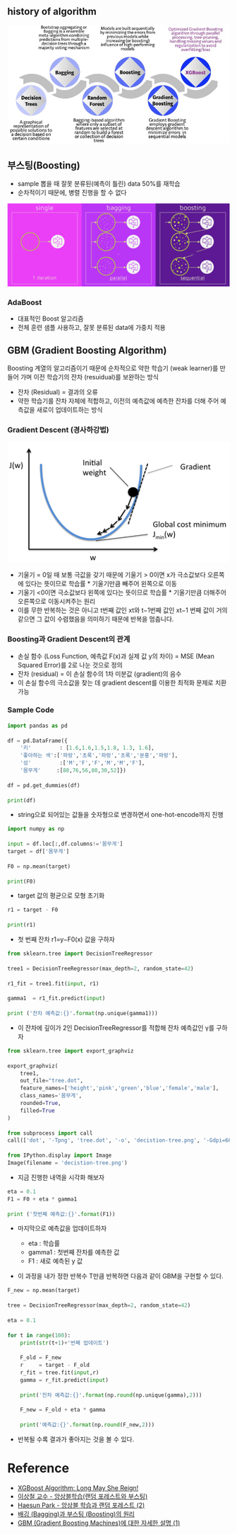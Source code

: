 
## history of algorithm

![history](img/history.jpg)


## 부스팅(Boosting)
- sample 뽑을 때 잘못 분류된(예측이 틀린) data 50%를 재학습
- 순차적이기 때문에, 병렬 진행을 할 수 없다

![tree-boosting](img/tree-boosting.png)


### AdaBoost
- 대표적인 Boost 알고리즘
- 전체 훈련 샘플 사용하고, 잘못 분류된 data에 가중치 적용


## GBM (Gradient Boosting Algorithm)
Boosting 계열의 알고리즘이기 때문에 순차적으로 약한 학습기 (weak learner)를 만들어 가며 이전 학습기의 잔차 (resuidual)를 보완하는 방식

- 잔차 (Residual) = 결과의 오류
- 약한 학습기를 잔차 자체에 적합하고, 이전의 예측값에 예측한 잔차를 더해 주어 예측값을 새로이 업데이트하는 방식


### Gradient Descent (경사하강법)

![gbm-gradient](img/gbm-gradient.png)

- 기울기 = 0일 때 보통 극값을 갖기 때문에 기울기 > 0이면 x가 극소값보다 오른쪽에 있다는 뜻이므로 학습률 * 기울기만큼 빼주어 왼쪽으로 이동
- 기울기 <0이면 극소값보다 왼쪽에 있다는 뜻이므로 학습률 * 기울기만큼 더해주어 오른쪽으로 이동시켜주는 원리
- 이를 무한 반복하는 것은 아니고 t번째 값인 xt와 t−1번째 값인 xt−1 번째 값이 거의 같으면 그 값이 수렴했음을 의미하기 때문에 반복을 멈춥니다.


### Boosting과 Gradient Descent의 관계

- 손실 함수 (Loss Function, 예측값 F(x)과 실제 값 y의 차이) =  MSE (Mean Squared Error)를 2로 나눈 것으로 정의
- 잔차 (residual) = 이 손실 함수의 1차 미분값 (gradient)의 음수
- 이 손실 함수의 극소값을 찾는 데 gradient descent를 이용한 최적화 문제로 치환 가능


### Sample Code

```python
import pandas as pd

df = pd.DataFrame({
    '키'         : [1.6,1.6,1.5,1.8, 1.3, 1.6],
    '좋아하는 색':['파랑','초록','파랑','초록','분홍','파랑'],
    '성'         :['M','F','F','M','M','F'],
    '몸무게'     :[88,76,56,80,30,52]})

df = pd.get_dummies(df)

print(df)
```

- string으로 되어있는 값들을 숫자형으로 변경하면서 one-hot-encode까지 진행

```python
import numpy as np

input = df.loc[:,df.columns!='몸무게']
target = df['몸무게']

F0 = np.mean(target)

print(F0)
```

- target 값의 평균으로 모형 초기화

```python
r1 = target - F0

print(r1)
```

- 첫 번째 잔차 r1=y−F0(x) 값을 구하자

```python
from sklearn.tree import DecisionTreeRegressor

tree1 = DecisionTreeRegressor(max_depth=2, random_state=42)

r1_fit = tree1.fit(input, r1)

gamma1  = r1_fit.predict(input)

print ('잔차 예측값:{}'.format(np.unique(gamma1)))
```

- 이 잔차에 깊이가 2인 DecisionTreeRegressor를 적합해 잔차 예측값인 γ를 구하자

```python
from sklearn.tree import export_graphviz

export_graphviz(
    tree1,
    out_file="tree.dot",
    feature_names=['height','pink','green','blue','female','male'],
    class_names='몸무게',
    rounded=True,
    filled=True
)

from subprocess import call
call(['dot', '-Tpng', 'tree.dot', '-o', 'decistion-tree.png', '-Gdpi=600'])

from IPython.display import Image
Image(filename = 'decistion-tree.png')
```

- 지금 진행한 내역을 시각화 해보자

```python
eta = 0.1
F1 = F0 + eta * gamma1

print ('첫번째 예측값:{}'.format(F1))
```

- 마지막으로 예측값을 업데이트하자
  - eta : 학습률
  - gamma1 : 첫번째 잔차를 예측한 값
  - F1 : 새로 예측된 y 값

- 이 과정을 내가 정한 반복수 T만큼 반복하면 다음과 같이 GBM을 구현할 수 있다.

```python
F_new = np.mean(target)

tree = DecisionTreeRegressor(max_depth=2, random_state=42)

eta = 0.1

for t in range(100):
    print(str(t+1)+'번째 업데이트')

    F_old = F_new
    r     = target - F_old
    r_fit = tree.fit(input,r)
    gamma = r_fit.predict(input)

    print('잔차 예측값:{}'.format(np.round(np.unique(gamma),2)))

    F_new = F_old + eta * gamma

    print('예측값:{}'.format(np.round(F_new,2)))
```

- 반복될 수록 결과가 좋아지는 것을 볼 수 있다.


# Reference
- [XGBoost Algorithm: Long May She Reign!](https://towardsdatascience.com/https-medium-com-vishalmorde-xgboost-algorithm-long-she-may-rein-edd9f99be63d)
- [이상철 교수 - 앙상블학습(랜덤 포레스트와 부스팅)](https://www.youtube.com/watch?v=nsx3kHGVLlo&t=24s)
- [Haesun Park - 앙상블 학습과 랜덤 포레스트 (2)](https://www.youtube.com/watch?v=dyzMjL06dtc)
- [배깅 (Bagging)과 부스팅 (Boosting)의 원리](https://assaeunji.github.io/ml/2020-08-06-tree/)
- [GBM (Gradient Boosting Machines)에 대한 자세한 설명 (1)](https://assaeunji.github.io/ml/2020-09-05-gbm/)

